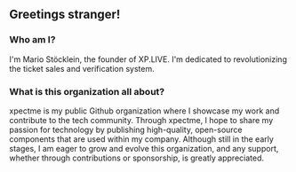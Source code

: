 ## Greetings stranger!

### Who am I?

I'm Mario Stöcklein, the founder of XP.LIVE. I'm dedicated to revolutionizing the ticket sales and verification system.

### What is this organization all about?

xpectme is my public Github organization where I showcase my work and contribute to the tech community. Through xpectme, I hope to share my passion for technology by publishing high-quality, open-source components that are used within my company. Although still in the early stages, I am eager to grow and evolve this organization, and any support, whether through contributions or sponsorship, is greatly appreciated.

